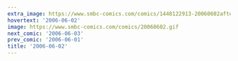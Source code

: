 ```yaml
---
extra_image: https://www.smbc-comics.com/comics/1448122913-20060602after.png
hovertext: '2006-06-02'
image: https://www.smbc-comics.com/comics/20060602.gif
next_comic: '2006-06-03'
prev_comic: '2006-06-01'
title: '2006-06-02'
---
```


